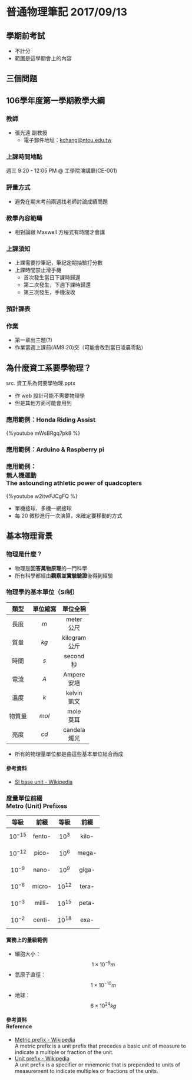 # 普通物理筆記 2017/09/13

## 學期前考試
* 不計分
* 範圍是這學期會上的內容

## 三個問題

## 106學年度第一學期教學大綱
### 教師
* 張光遠 副教授
    * 電子郵件地址：<kchang@ntou.edu.tw>

### 上課時間地點
週三 9:20 - 12:05 PM @ 工學院演講廳(CE-001)

### 評量方式
* 避免在期末考前兩週找老師討論成績問題

### 教學內容範疇
* 相對論跟 Maxwell 方程式有時間才會講

### 上課須知
* 上課需要抄筆記，筆記定期抽驗打分數
* 上課時間禁止滑手機
    * 首次發生當日下課時歸還
    * 第二次發生，下週下課時歸還
    * 第三次發生，手機沒收

### 預計課表

### 作業
* 第一章出三題(?)
* 作業當週上課前(AM9:20)交（可能會改到當日凌晨零點）

## 為什麼資工系要學物理？
src. 資工系為何要學物理.pptx

* 作 web 設計可能不需要物理學
* 但是其他方面可能會用到

### 應用範例：Honda Riding Assist
{%youtube mWsBRgq7pk8 %}

### 應用範例：Arduino & Raspberry pi

### 應用範例：<br>無人機運動<br>The astounding athletic power of quadcopters
{%youtube w2itwFJCgFQ %}

* 單機接球、多機一網接球
* 每 20 微秒進行一次演算，來確定要移動的方式

## 基本物理背景
### 物理是什麼？
* 物理是**回答萬物原理**的一門科學
* 所有科學都經由**觀察並實驗驗證**後得到經驗

### 物理學的基本單位（SI制）
| 類型 | 單位縮寫 | 單位全稱 | 
| :-: | :-: | :-: |
| 長度 | $$ m $$ | meter<br>公尺 |
| 質量 | $$ kg $$ | kilogram<br>公斤 |
| 時間 | $$ s $$ | second<br>秒 |
| 電流 | $$ A $$ | Ampere<br>安培 |
| 溫度 | $$ k $$ | kelvin<br>凱文 |
| 物質量 | $$ mol $$ | mole<br>莫耳
| 亮度 | $$ cd $$ | candela<br>燭光 |

* 所有的物理量單位都是由這些基本單位組合而成

#### 參考資料
* [SI base unit - Wikipedia](https://en.wikipedia.org/wiki/SI_base_unit)

### 度量單位前綴<br>Metro (Unit) Prefixes
| 等級 | 前綴 | 等級 | 前綴 | 
| :--: | :--: | :--: | :--: |
| $$ 10^{-15} $$ | fento- | $$ 10^3 $$ | kilo- |
| $$ 10^{-12} $$ | pico- | $$ 10^6 $$ | mega- |
| $$ 10^{-9} $$ | nano- | $$ 10^9 $$ | giga- |
| $$ 10^{-6} $$ | micro- | $$ 10^{12} $$ | tera- |
| $$ 10^{-3} $$ | milli- | $$ 10^{15} $$ | peta- |
| $$ 10^{-2} $$ | centi- | $$ 10^{18} $$ | exa- |

#### 實務上的量級範例
* 細胞大小：$$ 1 \times 10^{-5} m $$
* 氫原子直徑：$$ 1 \times 10^{-10} m $$
* 地球：$$ 6 \times 10^{24} kg $$

#### 參考資料<br>Reference
* [Metric prefix - Wikipedia](https://en.wikipedia.org/wiki/Metric_prefix)  <br>
  A metric prefix is a unit prefix that precedes a basic unit of measure to indicate a multiple or fraction of the unit.
* [Unit prefix - Wikipedia](https://en.wikipedia.org/wiki/Unit_prefix)  
A unit prefix is a specifier or mnemonic that is prepended to units of measurement to indicate multiples or fractions of the units.

